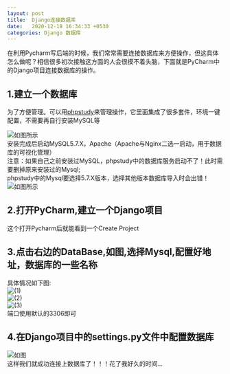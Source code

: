 ```yaml
---
layout: post
title:  Django连接数据库
date:   2020-12-18 16:34:33 +0530
categories: Django 数据库
---
```

在利用Pycharm写后端的时候，我们常常需要连接数据库来方便操作，但这具体怎么做呢？相信很多初次接触这方面的人会很摸不着头脑，下面就是PyCharm中的Django项目连接数据库的操作。

## 1.建立一个数据库
为了方便管理。可以用[phpstudy]来管理操作，它里面集成了很多套件，环境一键配置，不需要再自行安装MySQL等  

![如图所示](https://gitee.com/lzl2040/pic-store/raw/master/jekyll-2020-12-18-DjangoLink/link-5.png)  
安装完成后启动MySQL5.7.X，Apache（Apache与Nginx二选一启动，用于数据库的可视化管理）  
注意：如果自己之前安装过MySQL，phpstudy中的数据库服务启动不了！此时需要删掉原来安装过的Mysql;  
phpstudy中的Mysql要选择5.7.X版本，选择其他版本数据库导入时会出错！  
![如图所示](https://gitee.com/lzl2040/pic-store/raw/master/jekyll-2020-12-18-DjangoLink/link-6.png)
## 2.打开PyCharm,建立一个Django项目
这个打开Pycharm后就能看到一个Create Project
## 3.点击右边的DataBase,如图,选择Mysql,配置好地址，数据库的一些名称
具体情况如下图:  
![(1)](https://gitee.com/lzl2040/pic-store/raw/master/jekyll-2020-12-18-DjangoLink/link-3.png)  
![(2)](https://gitee.com/lzl2040/pic-store/raw/master/jekyll-2020-12-18-DjangoLink/link-4.png)  
![(3)](https://gitee.com/lzl2040/pic-store/raw/master/jekyll-2020-12-18-DjangoLink/link-2.png)  
端口使用默认的3306即可
## 4.在Django项目中的settings.py文件中配置数据库

![如图](https://gitee.com/lzl2040/pic-store/raw/master/jekyll-2020-12-18-DjangoLink/link-1.png)  
这样我们就成功连接上数据库了！！！花了我好久的时间...

[phpstudy]: https://www.xp.cn/download.html